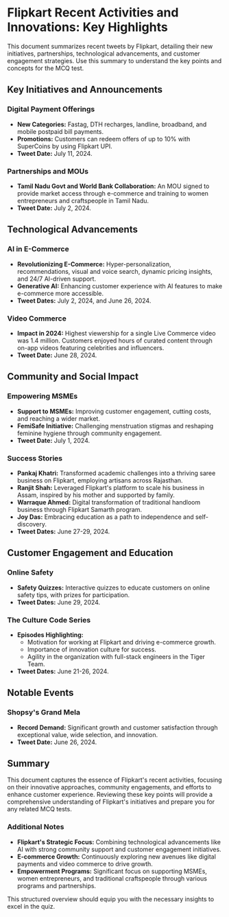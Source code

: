 # Flipkart Recent Activities and Innovations: Key Highlights

This document summarizes recent tweets by Flipkart, detailing their new initiatives, partnerships, technological advancements, and customer engagement strategies. Use this summary to understand the key points and concepts for the MCQ test.

## Key Initiatives and Announcements

### Digital Payment Offerings
- **New Categories:** Fastag, DTH recharges, landline, broadband, and mobile postpaid bill payments.
- **Promotions:** Customers can redeem offers of up to 10% with SuperCoins by using Flipkart UPI.
- **Tweet Date:** July 11, 2024.

### Partnerships and MOUs
- **Tamil Nadu Govt and World Bank Collaboration:** An MOU signed to provide market access through e-commerce and training to women entrepreneurs and craftspeople in Tamil Nadu.
- **Tweet Date:** July 2, 2024.

## Technological Advancements

### AI in E-Commerce
- **Revolutionizing E-Commerce:** Hyper-personalization, recommendations, visual and voice search, dynamic pricing insights, and 24/7 AI-driven support.
- **Generative AI:** Enhancing customer experience with AI features to make e-commerce more accessible.
- **Tweet Dates:** July 2, 2024, and June 26, 2024.

### Video Commerce
- **Impact in 2024:** Highest viewership for a single Live Commerce video was 1.4 million. Customers enjoyed hours of curated content through on-app videos featuring celebrities and influencers.
- **Tweet Date:** June 28, 2024.

## Community and Social Impact

### Empowering MSMEs
- **Support to MSMEs:** Improving customer engagement, cutting costs, and reaching a wider market.
- **FemiSafe Initiative:** Challenging menstruation stigmas and reshaping feminine hygiene through community engagement.
- **Tweet Date:** July 1, 2024.

### Success Stories
- **Pankaj Khatri:** Transformed academic challenges into a thriving saree business on Flipkart, employing artisans across Rajasthan.
- **Ranjit Shah:** Leveraged Flipkart's platform to scale his business in Assam, inspired by his mother and supported by family.
- **Warraque Ahmed:** Digital transformation of traditional handloom business through Flipkart Samarth program.
- **Joy Das:** Embracing education as a path to independence and self-discovery.
- **Tweet Dates:** June 27-29, 2024.

## Customer Engagement and Education

### Online Safety
- **Safety Quizzes:** Interactive quizzes to educate customers on online safety tips, with prizes for participation.
- **Tweet Dates:** June 29, 2024.

### The Culture Code Series
- **Episodes Highlighting:** 
  - Motivation for working at Flipkart and driving e-commerce growth.
  - Importance of innovation culture for success.
  - Agility in the organization with full-stack engineers in the Tiger Team.
- **Tweet Dates:** June 21-26, 2024.

## Notable Events

### Shopsy's Grand Mela
- **Record Demand:** Significant growth and customer satisfaction through exceptional value, wide selection, and innovation.
- **Tweet Date:** June 26, 2024.

## Summary
This document captures the essence of Flipkart's recent activities, focusing on their innovative approaches, community engagements, and efforts to enhance customer experience. Reviewing these key points will provide a comprehensive understanding of Flipkart's initiatives and prepare you for any related MCQ tests.

### Additional Notes
- **Flipkart's Strategic Focus:** Combining technological advancements like AI with strong community support and customer engagement initiatives.
- **E-commerce Growth:** Continuously exploring new avenues like digital payments and video commerce to drive growth.
- **Empowerment Programs:** Significant focus on supporting MSMEs, women entrepreneurs, and traditional craftspeople through various programs and partnerships.

This structured overview should equip you with the necessary insights to excel in the quiz.